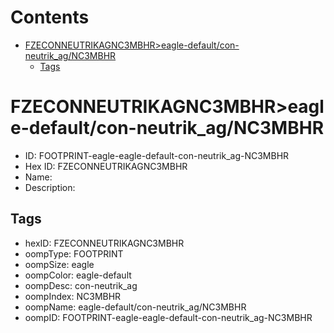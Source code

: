 



Contents
========

* [FZECONNEUTRIKAGNC3MBHR>eagle-default/con-neutrik_ag/NC3MBHR](#fzeconneutrikagnc3mbhreagle-defaultcon-neutrik_agnc3mbhr)
	* [Tags](#tags)

# FZECONNEUTRIKAGNC3MBHR>eagle-default/con-neutrik_ag/NC3MBHR

- ID: FOOTPRINT-eagle-eagle-default-con-neutrik_ag-NC3MBHR
- Hex ID: FZECONNEUTRIKAGNC3MBHR
- Name: 
- Description: 

## Tags

- hexID: FZECONNEUTRIKAGNC3MBHR
- oompType: FOOTPRINT
- oompSize: eagle
- oompColor: eagle-default
- oompDesc: con-neutrik_ag
- oompIndex: NC3MBHR
- oompName: eagle-default/con-neutrik_ag/NC3MBHR
- oompID: FOOTPRINT-eagle-eagle-default-con-neutrik_ag-NC3MBHR
